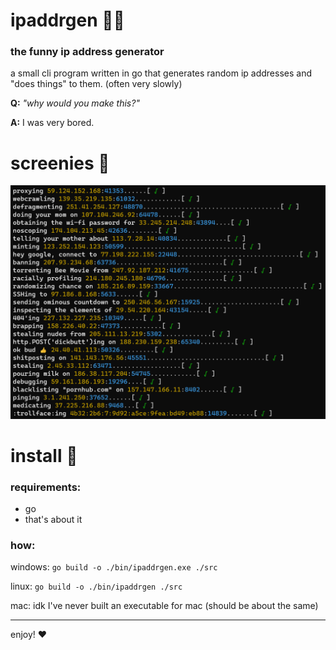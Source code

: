 # ipaddrgen 👩‍💻
### the funny ip address generator

a small cli program written in go that generates random ip addresses and "does things" to them. (often very slowly)

**Q:** *"why would you make this?"*

**A:** I was very bored.

# screenies 📸

![ipaddrgen in action](screenshots/v1term.png)

# install 📀

### requirements:

- go
- that's about it

### how:

windows: `go build -o ./bin/ipaddrgen.exe ./src`

linux: `go build -o ./bin/ipaddrgen ./src`

mac: idk I've never built an executable for mac (should be about the same)

---

enjoy! ❤